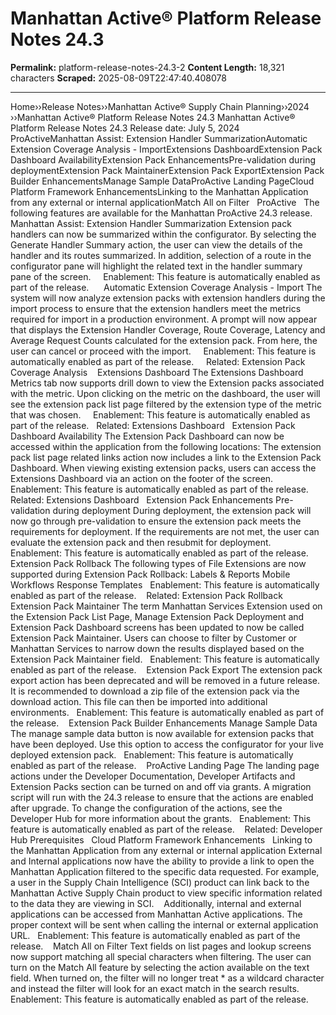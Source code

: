 # Manhattan Active® Platform Release Notes 24.3

**Permalink:** platform-release-notes-24.3-2
**Content Length:** 18,321 characters
**Scraped:** 2025-08-09T22:47:40.408078

---

Home&rsaquo;&rsaquo;Release Notes&rsaquo;&rsaquo;Manhattan Active® Supply Chain Planning&rsaquo;&rsaquo;2024 ››Manhattan Active® Platform Release Notes 24.3 Manhattan Active&reg; Platform Release Notes 24.3 Release date: July&nbsp;5, 2024 &nbsp; ProActiveManhattan Assist: Extension Handler SummarizationAutomatic Extension Coverage Analysis - ImportExtensions DashboardExtension Pack Dashboard AvailabilityExtension Pack EnhancementsPre-validation during deploymentExtension Pack MaintainerExtension Pack ExportExtension Pack Builder EnhancementsManage Sample DataProActive Landing PageCloud Platform Framework EnhancementsLinking to the Manhattan Application from any external or internal applicationMatch All on Filter &nbsp; ProActive &nbsp; The following features are available for the Manhattan ProActive 24.3&nbsp;release. &nbsp; Manhattan Assist: Extension Handler Summarization Extension pack handlers can now be summarized within the configurator. By selecting the Generate Handler Summary action, the user can view the details of the handler and its routes summarized. In addition, selection of a route in the configurator pane will highlight the related text in the handler summary pane of the screen. &nbsp; &nbsp; Enablement:&nbsp;This feature is automatically enabled as part of the release.&nbsp; &nbsp; &nbsp; Automatic Extension Coverage Analysis - Import The system will now analyze extension packs with extension handlers during the import process to ensure that the extension handlers meet the metrics required for import in a production environment. A prompt will now appear that displays the Extension Handler Coverage, Route Coverage, Latency and Average Request Counts calculated for the extension pack. From here, the user can cancel or proceed with the import. &nbsp; &nbsp; Enablement:&nbsp;This feature is automatically enabled as part of the release.&nbsp;&nbsp; &nbsp; Related: Extension Pack Coverage Analysis&nbsp; &nbsp; Extensions Dashboard The Extensions Dashboard Metrics tab now supports drill down to view the Extension packs associated with the metric. Upon clicking on the metric on the dashboard, the user will see the extension pack list page filtered by the extension type of the metric that was chosen. &nbsp; &nbsp; Enablement:&nbsp;This feature is automatically enabled as part of the release. &nbsp; Related: Extensions Dashboard &nbsp; Extension Pack Dashboard Availability The Extension Pack Dashboard can now be accessed within the application from the following locations: The extension pack list page related links action now includes a link to the Extension Pack Dashboard. When viewing existing extension packs, users can access the Extensions Dashboard via an action on the footer of the screen. &nbsp; Enablement:&nbsp;This feature is automatically enabled as part of the release.&nbsp; &nbsp; Related: Extensions Dashboard &nbsp; Extension Pack Enhancements Pre-validation during deployment During deployment, the extension pack will now go through pre-validation to ensure the extension pack meets the requirements for deployment. If the requirements are not met, the user can evaluate the extension pack and then resubmit for deployment. &nbsp; Enablement:&nbsp;This feature is automatically enabled as part of the release.&nbsp; &nbsp; &nbsp; Extension Pack Rollback The following types of File Extensions are now supported during Extension Pack Rollback: Labels & Reports Mobile Workflows Response Templates &nbsp; Enablement:&nbsp;This feature is automatically enabled as part of the release.&nbsp; &nbsp; Related: Extension Pack Rollback &nbsp; Extension Pack Maintainer The term Manhattan Services Extension used on the Extension Pack List Page, Manage Extension Pack Deployment and Extension Pack Dashboard screens has been updated to now be called Extension Pack Maintainer. Users can choose to filter by Customer or Manhattan Services to narrow down the results displayed based on the Extension Pack Maintainer field. &nbsp; Enablement:&nbsp;This feature is automatically enabled as part of the release.&nbsp; &nbsp; Extension Pack Export The extension pack export action has been deprecated and will be removed in a future release. It is recommended to download a zip file of the extension pack via the download action. This file can then be imported into additional environments. &nbsp; Enablement:&nbsp;This feature is automatically enabled as part of the release.&nbsp; &nbsp; Extension Pack Builder Enhancements Manage Sample Data The manage sample data button is now available for extension packs that have been deployed. Use this option to access the configurator for your live deployed extension pack. &nbsp; Enablement:&nbsp;This feature is automatically enabled as part of the release.&nbsp; &nbsp; ProActive Landing Page The landing page actions under the Developer Documentation, Developer Artifacts and Extension Packs section can be turned on and off via grants. A migration script will run with the 24.3 release to ensure that the actions are enabled after upgrade. To change the configuration of the actions, see the Developer Hub for more information about the grants. &nbsp; Enablement:&nbsp;This feature is automatically enabled as part of the release.&nbsp; &nbsp; Related: Developer Hub Prerequisites &nbsp; Cloud Platform Framework Enhancements &nbsp; Linking to the Manhattan Application from any external or internal application External and Internal applications now have the ability to provide a link to open the Manhattan Application filtered to the specific data requested. For example, a user in the Supply Chain Intelligence (SCI) product can link back to the Manhattan Active Supply Chain product to view specific information related to the data they are viewing in SCI.&nbsp; &nbsp; Additionally, internal and external applications can be accessed from Manhattan Active applications. The proper context will be sent when calling the internal or external application URL. &nbsp; Enablement: This feature is automatically enabled as part of the release.&nbsp; &nbsp; Match All on Filter Text fields on list pages and lookup screens now support matching all special characters when filtering. The user can turn on the Match All feature by selecting the action available on the text field. When turned on, the filter will no longer treat * as a wildcard character and instead the filter will look for an exact match in the search results. &nbsp; Enablement: This feature is automatically enabled as part of the release.&nbsp; &nbsp;